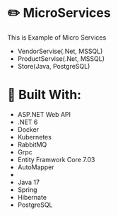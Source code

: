 # :pencil2: MicroServices
This is Example of Micro Services
* VendorServise(.Net, MSSQL)
* ProductServise(.Net, MSSQL)
* Store(Java, PostgreSQL)

# :hammer: Built With:
* ASP.NET Web API
* .NET 6
* Docker
* Kubernetes
* RabbitMQ
* Grpc
* Entity Framwork Core 7.03
* AutoMapper
* 
* Java 17
* Spring
* Hibernate
* PostgreSQL

